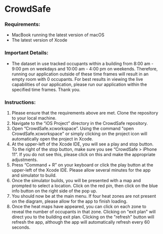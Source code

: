 # CrowdSafe

### Requirements: 
- MacBook running the latest version of macOS
- The latest version of Xcode 

 ### Important Details: 
- The dataset in use tracked occupants within a building from 8:00 am - 9:00 pm on weekdays and 10:00 am - 4:00 pm on weekends. Therefore, running our application outside of these time frames will result in an empty room with 0 occupants. For best results in viewing the live capabilities of our application, please run our application within the specified time frames. Thank you.

 ### Instructions: 
1. Please ensure that the requirements above are met. Clone the repository to your local machine. 
2. Navigate to the “iOS Project” directory in the CrowdSafe repository.
3. Open “CrowdSafe.xcworkspace”. Using the command "open CrowdSafe.xcworkspace" or simply clicking on the project icon will automatically open the project in Xcode.
4. At the upper-left of the Xcode IDE, you will see a play and stop button. To the right of the stop button, make sure you see “CrowdSafe > iPhone 11”. If you do not see this, please click on this and make the appropriate adjustments.
5. Press “Command + R” on your keyboard or click the play button at the upper-left of the Xcode IDE. Please allow several minutes for the app and simulator to build. 
6. Once the simulator builds, you will be presented with a map and prompted to select a location. Click on the red pin, then click on the blue info button on the right side of the pop up. 
7. You should now be at the main menu. If four heat zones are not present on the diagram, please allow for the app to finish loading. 
8. Once the heat maps have appeared, you can click on each zone to reveal the number of occupants in that zone. Clicking on "exit plan" will direct you to the building exit plan. Clicking on the "refresh" button will refresh the app, although the app will automatically refresh every 60 seconds. 
